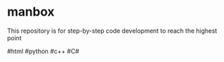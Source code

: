# manbox
This repository is for step-by-step code development to reach the highest point

#html
#python
#c++
#C#

